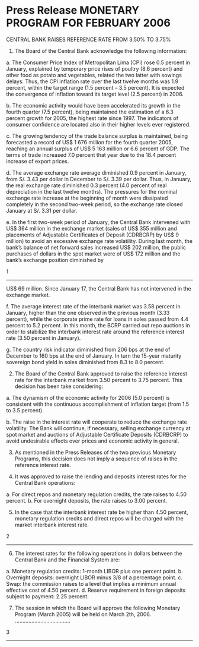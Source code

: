 # Press Release MONETARY PROGRAM FOR FEBRUARY 2006
 CENTRAL BANK RAISES REFERENCE RATE FROM 3.50% TO 3.75%

1. The Board of the Central Bank acknowledge the following information:

a. The Consumer Price Index of Metropolitan Lima (CPI) rose 0.5 percent
in January, explained by temporary price rises of poultry (8.6 percent)
and other food as potato and vegetables, related the two latter with
sowings delays. Thus, the CPI inflation rate over the last twelve months
was 1.9 percent, within the target range (1.5 percent – 3.5 percent). It is
expected the convergence of inflation toward its target level (2.5
percent) in 2006.

b. The economic activity would have been accelerated its growth in the
fourth quarter (7.5 percent), being maintained the estimation of a 6.3
percent growth for 2005, the highest rate since 1997. The indicators of
consumer confidence are located also in their higher levels ever
registered.

c. The growing tendency of the trade balance surplus is maintained, being
forecasted a record of US$ 1 676 million for the fourth quarter 2005,
reaching an annual surplus of US$ 5 163 million or 6.6 percent of GDP.
The terms of trade increased 7.0 percent that year due to the 18.4
percent increase of export prices.

d. The average exchange rate average diminished 0.9 percent in January,
from S/. 3.43 per dollar in December to S/. 3.39 per dollar. Thus, in
January, the real exchange rate diminished 0.3 percent (4.0 percent of
real depreciation in the last twelve months). The pressures for the
nominal exchange rate increase at the beginning of month were
dissipated completely in the second two-week period, so the exchange
rate closed January at S/. 3.31 per dollar.

e. In the first two-week period of January, the Central Bank intervened with
US$ 364 million in the exchange market (sales of US$ 355 million and
placements of Adjustable Certificates of Deposit (CDRBCRP) by US$ 9
million) to avoid an excessive exchange rate volatility. During last
month, the bank’s balance of net forward sales increased US$ 202
million, the public purchases of dollars in the spot market were of
US$ 172 million and the bank’s exchange position diminished by

1


-----

US$ 69 million. Since January 17, the Central Bank has not intervened
in the exchange market.

f. The average interest rate of the interbank market was 3.58 percent in
January, higher than the one observed in the previous month (3.33
percent), while the corporate prime rate for loans in soles passed from
4.4 percent to 5.2 percent. In this month, the BCRP carried out repo
auctions in order to stabilize the interbank interest rate around the
reference interest rate (3.50 percent in January).

g. The country risk indicator diminished from 206 bps at the end of
December to 160 bps at the end of January. In turn the 15-year maturity
sovereign bond yield in soles diminished from 8.3 to 8.0 percent.

2. The Board of the Central Bank approved to raise the reference interest rate
for the interbank market from 3.50 percent to 3.75 percent. This decision has
been take considering:

a. The dynamism of the economic activity for 2006 (5.0 percent) is
consistent with the continuous accomplishment of inflation target (from
1.5 to 3.5 percent).

b. The raise in the interest rate will cooperate to reduce the exchange rate
volatility. The Bank will continue, if necessary, selling exchange
currency at spot market and auctions of Adjustable Certificate Deposits
(CDRBCRP) to avoid undesirable effects over prices and economic
activity in general.

3. As mentioned in the Press Releases of the two previous Monetary Programs,
this decision does not imply a sequence of raises in the reference interest
rate.

4. It was approved to raise the lending and deposits interest rates for the
Central Bank operations:

a. For direct repos and monetary regulation credits, the rate raises to 4.50
percent.
b. For overnight deposits, the rate raises to 3.00 percent.

5. In the case that the interbank interest rate be higher than 4.50 percent,
monetary regulation credits and direct repos will be charged with the market
interbank interest rate.

2


-----

6. The interest rates for the following operations in dollars between the Central
Bank and the Financial System are:

a. Monetary regulation credits: 1-month LIBOR plus one percent point.
b. Overnight deposits: overnight LIBOR minus 3/8 of a percentage point.
c. Swap: the commission raises to a level that implies a minimum annual
effective cost of 4.50 percent.
d. Reserve requirement in foreign deposits subject to payment: 2.25
percent.

7. The session in which the Board will approve the following Monetary Program
(March 2005) will be held on March 2th, 2006.
.....................................

3


-----

